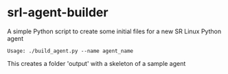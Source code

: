 # srl-agent-builder
A simple Python script to create some initial files for a new SR Linux Python agent

```
Usage: ./build_agent.py --name agent_name
```

This creates a folder 'output' with a skeleton of a sample agent
